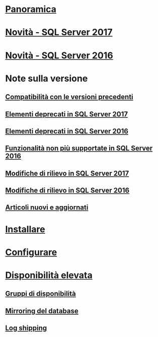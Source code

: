 # [Panoramica](sql-server-database-engine-overview.md) 

# [Novità - SQL Server 2017](whats-new-in-sql-server-2017.md)
# [Novità - SQL Server 2016](whats-new-in-sql-server-2016.md)


# Note sulla versione
## [Compatibilità con le versioni precedenti](sql-server-database-engine-backward-compatibility.md)
## [Elementi deprecati in SQL Server 2017](deprecated-database-engine-features-in-sql-server-2017.md)
## [Elementi deprecati in SQL Server 2016](deprecated-database-engine-features-in-sql-server-2016.md)
## [Funzionalità non più supportate in SQL Server 2016](discontinued-database-engine-functionality-in-sql-server-2016.md)
## [Modifiche di rilievo in SQL Server 2017](breaking-changes-to-database-engine-features-in-sql-server-2017.md)
## [Modifiche di rilievo in SQL Server 2016](breaking-changes-to-database-engine-features-in-sql-server-2016.md)
## [Articoli nuovi e aggiornati](new-updated-database-engine.md)

# [Installare](../database-engine/install-windows/installation-for-sql-server-2016.md)
# [Configurare](../database-engine/configure-windows/configure-database-engine-instances-sql-server.md)
# [Disponibilità elevata](sql-server-business-continuity-dr.md)
## [Gruppi di disponibilità](../database-engine/availability-groups/windows/overview-of-always-on-availability-groups-sql-server.md)
## [Mirroring del database](../database-engine/database-mirroring/the-database-mirroring-endpoint-sql-server.md)
## [Log shipping](../database-engine/log-shipping/about-log-shipping-sql-server.md)
